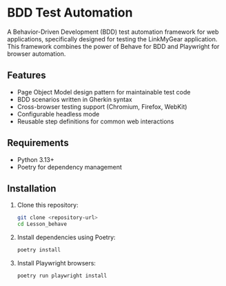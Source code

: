 # BDD Test Automation

A Behavior-Driven Development (BDD) test automation framework for web applications, specifically designed for testing the LinkMyGear application. This framework combines the power of Behave for BDD and Playwright for browser automation.

## Features

- Page Object Model design pattern for maintainable test code
- BDD scenarios written in Gherkin syntax
- Cross-browser testing support (Chromium, Firefox, WebKit)
- Configurable headless mode
- Reusable step definitions for common web interactions

## Requirements

- Python 3.13+
- Poetry for dependency management

## Installation

1. Clone this repository:
   ```bash
   git clone <repository-url>
   cd Lesson_behave
   ```

2. Install dependencies using Poetry:
   ```bash
   poetry install
   ```

3. Install Playwright browsers:
   ```bash
   poetry run playwright install
   ```
